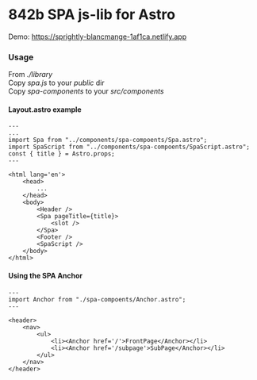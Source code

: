 # 842b SPA js-lib for Astro

Demo: https://sprightly-blancmange-1af1ca.netlify.app

### Usage
From *./library*\
Copy *spa.js* to your *public* dir\
Copy *spa-components* to your *src/components*

#### Layout.astro example
```
---
...
import Spa from "../components/spa-compoents/Spa.astro";
import SpaScript from "../components/spa-compoents/SpaScript.astro";
const { title } = Astro.props;
---

<html lang='en'>
    <head>
        ...
    </head>
    <body>
        <Header />
        <Spa pageTitle={title}>
            <slot />
        </Spa>
        <Footer />
        <SpaScript />
    </body>
</html>
```

#### Using the SPA Anchor
```
---
import Anchor from "./spa-compoents/Anchor.astro";
---

<header>
    <nav>
        <ul>
            <li><Anchor href='/'>FrontPage</Anchor></li>
            <li><Anchor href='/subpage'>SubPage</Anchor></li>
        </ul>
    </nav>
</header>
```
